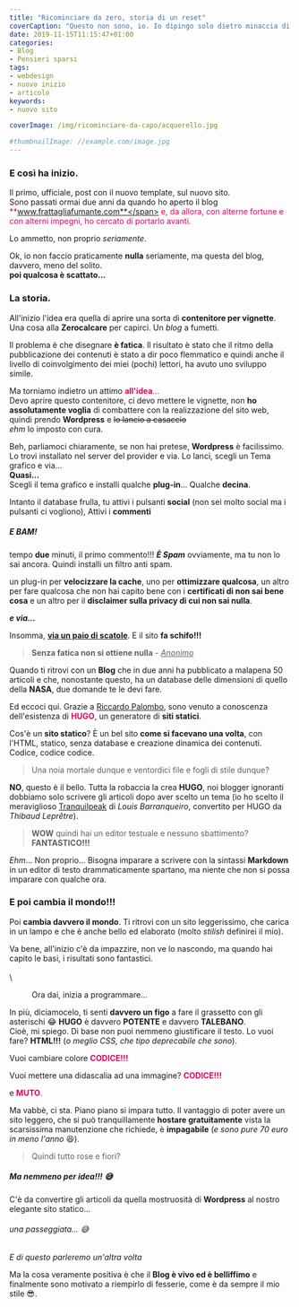 ```yaml
---
title: "Ricominciare da zero, storia di un reset"
coverCaption: "Questo non sono, io. Io dipingo solo dietro minaccia di morte 😂- Photo by [**Nik MacMillan**] (https://unsplash.com/@nikarthur?utm_source=unsplash&utm_medium=referral&utm_content=creditCopyText) on [*Unsplash*](https://unsplash.com/)"
date: 2019-11-15T11:15:47+01:00
categories:
- Blog
- Pensieri sparsi
tags:
- webdesign
- nuovo inizio
- articolo
keywords:
- nuovo sito

coverImage: /img/ricominciare-da-capo/acquerello.jpg

#thumbnailImage: //example.com/image.jpg
---
```

<style type="text/css">
  .highlight {color: #e6005c}

</style>
### E così ha inizio.
Il primo, ufficiale, post con il nuovo template, sul nuovo sito.\
Sono passati ormai due anni da quando ho aperto il blog <span class="highlight">**www.frattagliafumante.com**</span> e, da allora, con alterne fortune e con alterni impegni, ho cercato di portarlo avanti.
<!--more-->
Lo ammetto, non proprio *seriamente*.

Ok, io non faccio praticamente **nulla** seriamente, ma questa del blog, davvero, meno del solito.\
**poi qualcosa è scattato...**


### La storia.
All'inizio l'idea era quella di aprire una sorta di **contenitore per vignette**. Una cosa alla **Zerocalcare** per capirci. Un *blog* a fumetti.

Il problema è che disegnare **è fatica**.
Il risultato è stato che il ritmo della pubblicazione dei contenuti è stato a dir poco flemmatico e quindi anche il livello di coinvolgimento dei miei (pochi) lettori, ha avuto uno sviluppo simile.

Ma torniamo indietro un attimo <span class="highlight">**all'idea**...</span>\
Devo aprire questo contenitore, ci devo mettere le vignette, non **ho assolutamente voglia** di combattere con la realizzazione del sito web, quindi prendo **Wordpress** e ~~lo lancio a casaccio~~\
*ehm* lo imposto con cura.

Beh, parliamoci chiaramente, se non hai pretese, **Wordpress** è facilissimo. Lo trovi installato nel server del provider e via.
Lo lanci, scegli un Tema grafico e via...\
**Quasi...**\
Scegli il tema grafico e installi qualche **plug-in**... Qualche **decina**.

Intanto il database frulla, tu attivi i pulsanti **social** (non sei molto social ma i pulsanti ci vogliono), Attivi i **commenti**

##### E BAM!
tempo **due** minuti, il primo commento!!!
***È Spam*** ovviamente, ma tu non lo sai ancora.
Quindi installi un filtro anti spam.

un plug-in per **velocizzare la cache**, uno per **ottimizzare qualcosa**, un altro per fare qualcosa che non hai capito bene con i **certificati di non sai bene cosa** e un altro per il **disclaimer sulla privacy di cui non sai nulla**.

_**e via...**_

Insomma, <u>__via un paio di scatole__</u>. E il sito **fa schifo!!!**

>**Senza fatica non si ottiene nulla** - <u>*Anonimo*</u>

Quando ti ritrovi con un **Blog** che in due anni ha pubblicato a malapena 50 articoli e che, nonostante questo, ha un database delle dimensioni di quello della **NASA**, due domande te le devi fare.

Ed eccoci qui. Grazie a [Riccardo Palombo](http://www.riccardo.im), sono venuto a conoscenza dell'esistenza di <span class="highlight">**HUGO**</span>, un generatore di **siti statici**.

Cos'è un **sito statico**? È un bel sito **come si facevano una volta**, con l'HTML, statico, senza database e creazione dinamica dei contenuti. Codice, codice codice.

>Una noia mortale dunque e ventordici file e fogli di stile dunque?

**NO**, questo è il bello. Tutta la robaccia la crea **HUGO**, noi blogger ignoranti dobbiamo solo scrivere gli articoli dopo aver scelto un tema (io ho scelto il meraviglioso [Tranquilpeak](themes.gohugo.io/hugo-tranquilpeak-theme/) di *Louis Barranqueiro*, convertito per HUGO da *Thibaud Leprêtre*).

>**WOW** quindi hai un editor testuale e nessuno sbattimento? **FANTASTICO!!!**

*Ehm*... Non proprio... Bisogna imparare a scrivere con la sintassi **Markdown** in un editor di testo drammaticamente spartano, ma niente che non si possa imparare con qualche ora.

### E poi cambia il mondo!!!

Poi **cambia davvero il mondo**. Ti ritrovi con un sito leggerissimo, che carica in un lampo e che è anche bello ed elaborato (molto *stilish* definirei il mio).

Va bene, all'inizio c'è da impazzire, non ve lo nascondo, ma quando hai capito le basi, i risultati sono fantastici.\
\
\
<div class="immagine">
<figure class="img1 embed news">
  <img src="https://medias.spotern.com/spots/w640/4/4088-1532336916.jpg" alt="">
  <figcaption> Ora dai, inizia a programmare... </figcaption>
</figure>
</div>


In più, diciamocelo, ti senti **davvero un figo** a fare il grassetto con gli asterischi :joy:
**HUGO** è davvero **POTENTE** e davvero **TALEBANO**.\
Cioè, mi spiego. Di base non puoi nemmeno giustificare il testo.
Lo vuoi fare? **HTML!!!** (*o meglio CSS, che tipo deprecabile che sono*).

Vuoi cambiare colore <span class="highlight">**CODICE!!!**</span>

Vuoi mettere una didascalia ad una immagine? <span class="highlight">**CODICE!!!**</span>

e <span class="highlight">**MUTO**.</span>

Ma vabbè, ci sta. Piano piano si impara tutto.
Il vantaggio di poter avere un sito leggero, che si può tranquillamente **hostare gratuitamente** vista la scarsissima manutenzione che richiede, è **impagabile** (*e sono pure 70 euro in meno l'anno* 😆).

>Quindi tutto rose e fiori?

##### Ma nemmeno per idea!!! 😅

C'è da convertire gli articoli da quella mostruosità di **Wordpress** al nostro elegante sito statico...

###### una passeggiata... 😅

*E di questo parleremo un'altra volta*

Ma la cosa veramente positiva è che il **Blog è vivo ed è belliffimo** e finalmente sono motivato a riempirlo di fesserie, come è da sempre il mio stile 😎.
